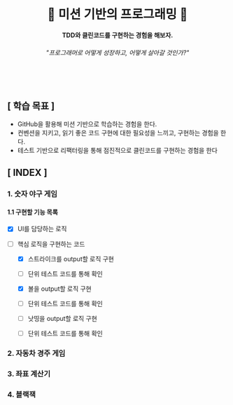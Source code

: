 <div align="center">

<h1>🎁 <b>미션 기반의 프로그래밍</b> 🎁</h1>

<b>TDD와 클린코드를 구현하는 경험을 해보자.</b>

<h6>"프로그래머로 어떻게 성장하고, 어떻게 살아갈 것인가?"</h6>

</div>

<br>
<br>


## **[ 학습 목표 ]**
- GitHub을 활용해 미션 기반으로 학습하는 경험을 한다.
- 컨벤션을 지키고, 읽기 좋은 코드 구현에 대한 필요성을 느끼고, 구현하는 경험을 한다.
- 테스트 기반으로 리팩터링을 통해 점진적으로 클린코드를 구현하는 경험을 한다

## **[ INDEX ]**

### **1. 숫자 야구 게임**
#### 1.1 구현할 기능 목록
- [x] UI를 담당하는 로직
  
- [ ] 핵심 로직을 구현하는 코드
  - [x] 스트라이크를 output할 로직 구현
  - [ ] 단위 테스트 코드를 통해 확인
  - [x] 볼을 output할 로직 구현
  - [ ] 단위 테스트 코드를 통해 확인
  - [ ] 낫띵을 output할 로직 구현
  - [ ] 단위 테스트 코드를 통해 확인
  


### **2. 자동차 경주 게임**
### **3. 좌표 계산기**
### **4. 블랙잭**
